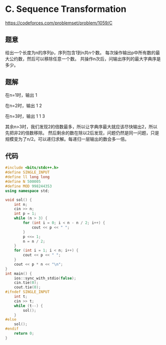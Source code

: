 # C. Sequence Transformation
https://codeforces.com/problemset/problem/1059/C

## 题意

给出一个长度为n的序列p，序列包含1到n共n个数。
每次操作输出p中所有数的最大公约数，然后可以移除任意一个数。
共操作n次后，问输出序列的最大字典序是多少。

## 题解

在n=1时，输出 1

在n=2时，输出 1 2

在n=3时，输出 1 1 3

其余n>3时，我们发现2的倍数最多，所以让字典序最大就应该尽快输出2，所以先把非2的倍数移除。
然后剩余的数在除以2后发现，问题仍然是同一问题，只是规模变为了n/2。可以递归求解。每递归一层输出的数会多一倍。



## 代码

``` cpp
#include <bits/stdc++.h>
#define SINGLE_INPUT
#define ll long long
#define N 500005
#define MOD 998244353
using namespace std;

void sol() {
    int n;
    cin >> n;
    int p = 1;
    while (n > 3) {
        for (int i = 0; i < n - n / 2; i++) {
            cout << p << " ";
        }
        p <<= 1;
        n = n / 2;
    }
    for (int i = 1; i < n; i++) {
        cout << p << " ";
    }
    cout << p * n << "\n";
}
int main() {
    ios::sync_with_stdio(false);
    cin.tie(0);
    cout.tie(0);
#ifndef SINGLE_INPUT
    int t;
    cin >> t;
    while (t--) {
        sol();
    }
#else
    sol();
#endif
    return 0;
}
```